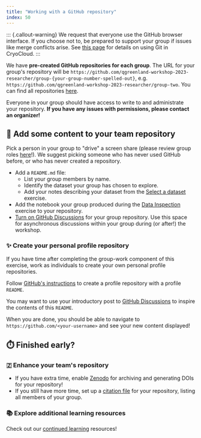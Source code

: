 ```yaml
---
title: "Working with a GitHub repository"
index: 50
---
```


::: {.callout-warning}
We request that everyone use the GitHub browser interface. If you choose not to,
be prepared to support your group if issues like merge conflicts arise. See
[this
page](https://book.cryointhecloud.com/how_tos/background/git.html?highlight=authenticate#authenticating-with-github)
for details on using Git in CryoCloud.
:::

We have **pre-created GitHub repositories for each group**. The URL for your group's
repository will be
`https://github.com/qgreenland-workshop-2023-researcher/group-{your-group-number-spelled-out}`,
e.g. `https://github.com/qgreenland-workshop-2023-researcher/group-two`. You can find
all repositories
[here](https://github.com/orgs/qgreenland-workshop-2023-researcher/repositories?q=group).

Everyone in your group should have access to write to and administrate your repository. **If you have any
issues with permissions, please contact an organizer!**


## 📂 Add some content to your team repository

Pick a person in your group to "drive" a screen share
(please review group roles [here](/content/group-work-expecations.md#group-roles)!). We
suggest picking someone who has never used GitHub before, or who has never created a
repository.

* Add a `README.md` file:
    * List your group members by name.
    * Identify the dataset your group has chosen to explore.
    * Add your notes describing your dataset from the [Select a
      dataset](./select-a-dataset.md) exercise.
* Add the notebook your group produced during the
  [Data Inspection](./data-inspection-with-jupyterlab/index.md) exercise to
  your repository.
* [Turn on GitHub
  Discussions](https://docs.github.com/en/discussions/quickstart#enabling-github-discussions-on-your-repository)
  for your group repository. Use this space for asynchronous discussions within your
  group during (or after!) the workshop.

### ✨ Create your personal profile repository

If you have time after completing the group-work component of this exercise,
work as individuals to create your own personal profile repositories.

Follow [GitHub's
instructions](https://docs.github.com/en/account-and-profile/setting-up-and-managing-your-github-profile/customizing-your-profile/managing-your-profile-readme#adding-a-profile-readme)
to create a profile repository with a profile `README`.

You may want to use your introductory post to [GitHub
Discussions](https://github.com/orgs/qgreenland-workshop-2023-researcher/discussions/categories/introductions)
to inspire the contents of this `README`.

When you are done, you should be able to navigate to `https://github.com/<your-username>`
and see your new content displayed!


## ⏱️ Finished early?

### 🇿 Enhance your team's repository

* If you have extra time, enable
  [Zenodo](https://docs.github.com/en/repositories/archiving-a-github-repository/referencing-and-citing-content)
  for archiving and generating DOIs for your repository!
* If you still have more time, set up a [citation
  file](https://docs.github.com/en/repositories/managing-your-repositorys-settings-and-features/customizing-your-repository/about-citation-files)
  for your repository, listing all members of your group.


### 📚 Explore additional learning resources

Check out our [continued learning](/content/continued-learning.md#gitgithub)
resources!
